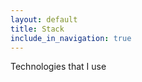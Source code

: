 ```yaml
---
layout: default
title: Stack
include_in_navigation: true
---
```


Technologies that I use

<a frameborder="0" data-theme="light" data-layers="1,2,3,4" data-stack-embed="true" href="https://embed.stackshare.io/stacks/embed/63858e015d90f3864ca954f6738889"/></a><script async src="https://cdn1.stackshare.io/javascripts/client-code.js" charset="utf-8"></script>
